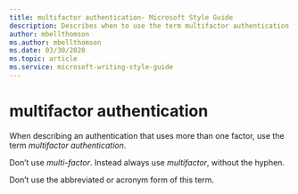 ```yaml
---
title: multifactor authentication- Microsoft Style Guide
description: Describes when to use the term multifactor authentication and clarifies that this term must not be hyphenated nor abbreviated.
author: mbellthomson
ms.author: mbellthomson
ms.date: 03/30/2020
ms.topic: article
ms.service: microsoft-writing-style-guide
---
```

# multifactor authentication

When describing an authentication that uses more than one factor, use the term *multifactor authentication*. 

Don’t use *multi-factor*. Instead always use *multifactor*, without the hyphen. 

Don’t use the abbreviated or acronym form of this term.
